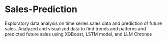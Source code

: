 # Sales-Prediction

Exploratory data analysis on time series sales data and prediction of future sales. Analyzed and visualized data to find trends and patterns and predicted future sales using XGBoost, LSTM model, and LLM Chronos
